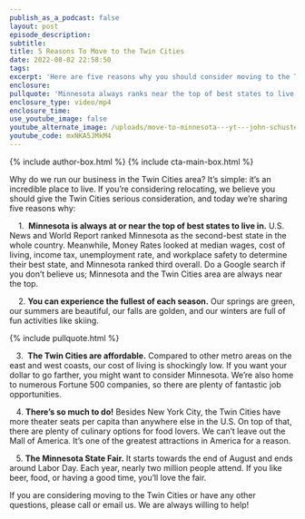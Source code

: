 ```yaml
---
publish_as_a_podcast: false
layout: post
episode_description:
subtitle:
title: 5 Reasons To Move to the Twin Cities
date: 2022-08-02 22:58:50
tags:
excerpt: 'Here are five reasons why you should consider moving to the Twin Cities. '
enclosure:
pullquote: 'Minnesota always ranks near the top of best states to live lists. '
enclosure_type: video/mp4
enclosure_time:
use_youtube_image: false
youtube_alternate_image: /uploads/move-to-minnesota---yt---john-schuster-ss.jpg
youtube_code: mxNKA5JMkM4
---
```


{% include author-box.html %}
{% include cta-main-box.html %}

Why do we run our business in the Twin Cities area? It’s simple: it’s an incredible place to live. If you’re considering relocating, we believe you should give the Twin Cities serious consideration, and today we’re sharing five reasons why:

&nbsp; &nbsp; 1. &nbsp;**Minnesota is always at or near the top of best states to live in.** U.S. News and World Report ranked Minnesota as the second-best state in the whole country. Meanwhile, Money Rates looked at median wages, cost of living, income tax, unemployment rate, and workplace safety to determine their best state, and Minnesota ranked third overall. Do a Google search if you don’t believe us; Minnesota and the Twin Cities area are always near the top.&nbsp;

&nbsp; &nbsp; 2.&nbsp;**You can experience the fullest of each season.** Our springs are green, our summers are beautiful, our falls are golden, and our winters are full of fun activities like skiing.&nbsp;

{% include pullquote.html %}

&nbsp; &nbsp;3. &nbsp;**The Twin Cities are affordable.** Compared to other metro areas on the east and west coasts, our cost of living is shockingly low. If you want your dollar to go farther, you might want to consider Minnesota. We’re also home to numerous Fortune 500 companies, so there are plenty of fantastic job opportunities.

&nbsp; &nbsp;4.&nbsp;**There’s so much to do\!** Besides New York City, the Twin Cities have more theater seats per capita than anywhere else in the U.S. On top of that, there are plenty of culinary options for food lovers. We can’t leave out the Mall of America. It’s one of the greatest attractions in America for a reason.&nbsp;&nbsp;

&nbsp; &nbsp;5.&nbsp;**The Minnesota State Fair.** It starts towards the end of August and ends around Labor Day. Each year, nearly two million people attend. If you like beer, food, or having a good time, you’ll love the fair.&nbsp;

If you are considering moving to the Twin Cities or have any other questions, please call or email us. We are always willing to help\!&nbsp;